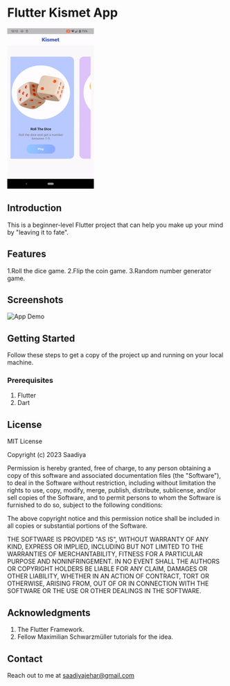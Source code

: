 # Flutter Kismet App

<img src="https://github.com/saadiyaJ/kismet/blob/main/screenshots/kismet_app_gif.gif" alt="App Demo" width="200" height="370">

## Introduction
This is a beginner-level Flutter project that can help you make up your mind by "leaving it to fate".

## Features
1.Roll the dice game.
2.Flip the coin game.
3.Random number generator game.

## Screenshots

<img src="https://github.com/saadiyaJ/kismet/blob/main/screenshots/kismet.gif" alt="App Demo" width="200" height="370">

## Getting Started
Follow these steps to get a copy of the project up and running on your local machine.

### Prerequisites

1. Flutter
2. Dart

## License

MIT License

Copyright (c) 2023 Saadiya

Permission is hereby granted, free of charge, to any person obtaining a copy
of this software and associated documentation files (the "Software"), to deal
in the Software without restriction, including without limitation the rights
to use, copy, modify, merge, publish, distribute, sublicense, and/or sell
copies of the Software, and to permit persons to whom the Software is
furnished to do so, subject to the following conditions:

The above copyright notice and this permission notice shall be included in all
copies or substantial portions of the Software.

THE SOFTWARE IS PROVIDED "AS IS", WITHOUT WARRANTY OF ANY KIND, EXPRESS OR
IMPLIED, INCLUDING BUT NOT LIMITED TO THE WARRANTIES OF MERCHANTABILITY,
FITNESS FOR A PARTICULAR PURPOSE AND NONINFRINGEMENT. IN NO EVENT SHALL THE
AUTHORS OR COPYRIGHT HOLDERS BE LIABLE FOR ANY CLAIM, DAMAGES OR OTHER
LIABILITY, WHETHER IN AN ACTION OF CONTRACT, TORT OR OTHERWISE, ARISING FROM,
OUT OF OR IN CONNECTION WITH THE SOFTWARE OR THE USE OR OTHER DEALINGS IN THE
SOFTWARE.


## Acknowledgments
1. The Flutter Framework.
2. Fellow Maximilian Schwarzmüller tutorials for the idea.

## Contact
Reach out to me at saadiyajehar@gmail.com
